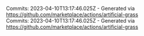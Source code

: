 Commits: 2023-04-10T13:17:46.025Z - Generated via https://github.com/marketplace/actions/artificial-grass
<br>
Commits: 2023-04-10T13:17:46.025Z - Generated via https://github.com/marketplace/actions/artificial-grass
<br>
